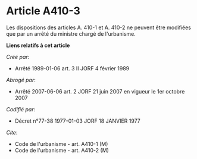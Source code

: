 # Article A410-3

Les dispositions des articles A. 410-1 et A. 410-2 ne peuvent être modifiées que par un arrêté du ministre chargé de
l'urbanisme.

**Liens relatifs à cet article**

_Créé par_:

  - Arrêté 1989-01-06 art. 3 II JORF 4 février 1989

_Abrogé par_:

  - Arrêté 2007-06-06 art. 2 JORF 21 juin 2007 en vigueur le 1er octobre 2007

_Codifié par_:

  - Décret n°77-38 1977-01-03 JORF 18 JANVIER 1977

_Cite_:

  - Code de l'urbanisme - art. A410-1 (M)
  - Code de l'urbanisme - art. A410-2 (M)
